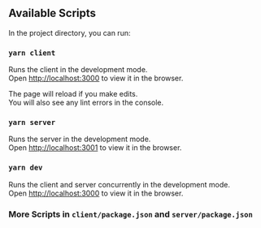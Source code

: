 ## Available Scripts

In the project directory, you can run:

### `yarn client`

Runs the client in the development mode.<br />
Open [http://localhost:3000](http://localhost:3000) to view it in the browser.

The page will reload if you make edits.<br />
You will also see any lint errors in the console.

### `yarn server`

Runs the server in the development mode.<br />
Open [http://localhost:3001](http://localhost:3001) to view it in the browser.

### `yarn dev`

Runs the client and server concurrently in the development mode.<br />
Open [http://localhost:3000](http://localhost:3000) to view it in the browser.

### More Scripts in `client/package.json` and `server/package.json`